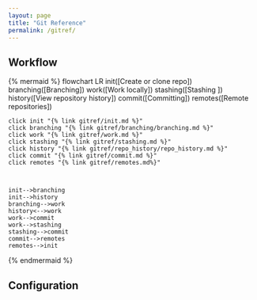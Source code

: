 ```yaml
---
layout: page
title: "Git Reference"
permalink: /gitref/
---
```


[comment]: <> (TODO: Good idea to add table of contents at top of each page so you can jump to sections.)
[comment]: <> (TODO: Fix some of the metadata around the site and see if you can update th styling to have a breadcrumb or back at top instead of "My References".)

## Workflow

[comment]: <> (TODO: Once you build out the content may want to sue the subgraph option to make more granular pages.)

{% mermaid %}
 flowchart LR
    init([Create or clone repo])
    branching([Branching])
    work([Work locally])
    stashing([Stashing ])
    history([View repository history])
    commit([Committing])
    remotes([Remote repositories])
    

    click init "{% link gitref/init.md %}"
    click branching "{% link gitref/branching/branching.md %}"
    click work "{% link gitref/work.md %}"
    click stashing "{% link gitref/stashing.md %}"
    click history "{% link gitref/repo_history/repo_history.md %}"
    click commit "{% link gitref/commit.md %}"
    click remotes "{% link gitref/remotes.md%}"



    init-->branching
    init-->history
    branching-->work
    history<-->work
    work-->commit
    work-->stashing
    stashing-->commit
    commit-->remotes
    remotes-->init
    
{% endmermaid %}

[comment]: <> (TODO: May want to add some quick links so that someone who does not know which mermaid bubble to look to can jump to info.)

## Configuration
[comment]: <> (TODO: Need to fill out this section.)
